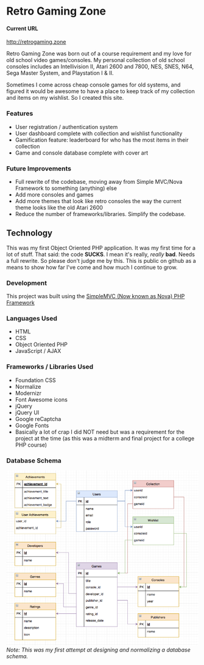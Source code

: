 # Retro Gaming Zone
#### Current URL
http://retrogaming.zone

Retro Gaming Zone was born out of a course requirement and my love for old school video games/consoles. My personal collection of old school consoles includes an Intellivision II, Atari 2600 and 7800, NES, SNES, N64, Sega Master System, and Playstation I & II. 

Sometimes I come across cheap console games for old systems, and figured it would be awesome to have a place to keep track of my collection and items on my wishlist. So I created this site.

### Features
- User registration / authentication system
- User dashboard complete with collection and wishlist functionality
- Gamification feature: leaderboard for who has the most items in their collection
- Game and console database complete with cover art

### Future Improvements
- Full rewrite of the codebase, moving away from Simple MVC/Nova Framework to something (anything) else
- Add more consoles and games
- Add more themes that look like retro consoles the way the current theme looks like the old Atari 2600
- Reduce the number of frameworks/libraries. Simplify the codebase.

## Technology
This was my first Object Oriented PHP application. It was my first time for a lot of stuff.
That said: the code __SUCKS__. I mean it's really, *really* __bad__. Needs a full rewrite. So please don't judge me by this. This is public on github as a means to show how far I've come and how much I continue to grow.

### Development
This project was built using the [SimpleMVC (Now known as Nova) PHP Framework](http://novaframework.com/php-framework)

### Languages Used
- HTML
- CSS
- Object Oriented PHP
- JavaScript / AJAX

### Frameworks / Libraries Used
- Foundation CSS
- Normalize
- Modernizr
- Font Awesome icons
- jQuery
- jQuery UI
- Google reCaptcha
- Google Fonts
- Basically a lot of crap I did NOT need but was a requirement for the project at the time (as this was a midterm and final project for a college PHP course)

### Database Schema
![Retro Gaming Zone Database Schema](https://github.com/codemasterkarol/retrogamingzone/blob/master/Database_Schema_RGZ.png)
*Note: This was my first attempt at designing and normalizing a database schema.*
